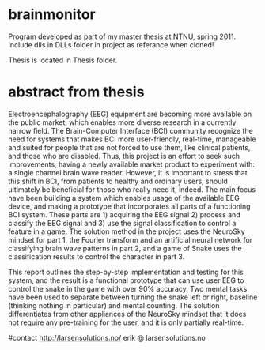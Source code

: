 # brainmonitor
Program developed as part of my master thesis at NTNU, spring 2011.
Include dlls in DLLs folder in project as referance when cloned!

Thesis is located in Thesis folder.
# abstract from thesis

Electroencephalography (EEG) equipment are becoming more available on the
public market, which enables more diverse research in a currently narrow field.
The Brain-Computer Interface (BCI) community recognize the need for systems
that makes BCI more user-friendly, real-time, manageable and suited for people
that are not forced to use them, like clinical patients, and those who are disabled.
Thus, this project is an effort to seek such improvements, having a newly available
market product to experiment with: a single channel brain wave reader. However,
it is important to stress that this shift in BCI, from patients to healthy and ordinary
users, should ultimately be beneficial for those who really need it, indeed.
The main focus have been building a system which enables usage of the available
EEG device, and making a prototype that incorporates all parts of a functioning
BCI system. These parts are 1) acquiring the EEG signal 2) process and classify the
EEG signal and 3) use the signal classification to control a feature in a game. The
solution method in the project uses the NeuroSky mindset for part 1, the Fourier
transform and an artificial neural network for classifying brain wave patterns in
part 2, and a game of Snake uses the classification results to control the character
in part 3.

This report outlines the step-by-step implementation and testing for this system,
and the result is a functional prototype that can use user EEG to control the snake
in the game with over 90% accuracy. Two mental tasks have been used to separate
between turning the snake left or right, baseline (thinking nothing in particular)
and mental counting. The solution differentiates from other appliances of the NeuroSky
mindset that it does not require any pre-training for the user, and it is only
partially real-time.

#contact
http://larsensolutions.no/
erik @ larsensolutions.no
